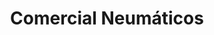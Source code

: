 ---
title: "Comercial Neumáticos"
url: /santa-maria-del-cami/comercial-neumaticos/
shop: neumáticos
---